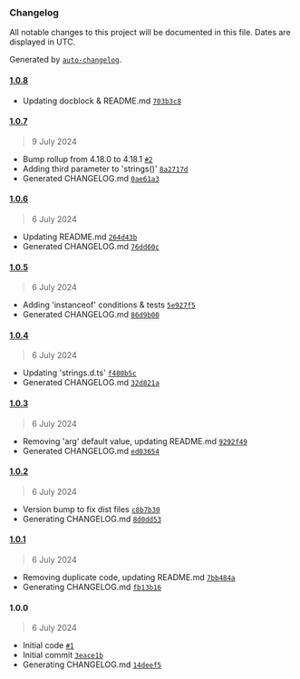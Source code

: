 ### Changelog

All notable changes to this project will be documented in this file. Dates are displayed in UTC.

Generated by [`auto-changelog`](https://github.com/CookPete/auto-changelog).

#### [1.0.8](https://github.com/avoidwork/tiny-strings/compare/1.0.7...1.0.8)

- Updating docblock & README.md [`703b3c8`](https://github.com/avoidwork/tiny-strings/commit/703b3c8eafe51d253b28006ba9c5e25d9c162472)

#### [1.0.7](https://github.com/avoidwork/tiny-strings/compare/1.0.6...1.0.7)

> 9 July 2024

- Bump rollup from 4.18.0 to 4.18.1 [`#2`](https://github.com/avoidwork/tiny-strings/pull/2)
- Adding third parameter to 'strings()' [`8a2717d`](https://github.com/avoidwork/tiny-strings/commit/8a2717dd4a6e0a31b721319ee18bbfc346fde670)
- Generated CHANGELOG.md [`0ae61a3`](https://github.com/avoidwork/tiny-strings/commit/0ae61a3b3684b928c90848155951f9b6b36c307d)

#### [1.0.6](https://github.com/avoidwork/tiny-strings/compare/1.0.5...1.0.6)

> 6 July 2024

- Updating README.md [`264d43b`](https://github.com/avoidwork/tiny-strings/commit/264d43bf66942f4088231aca25a9e6343453b0ac)
- Generated CHANGELOG.md [`76dd60c`](https://github.com/avoidwork/tiny-strings/commit/76dd60c3a67a26d7d9b3a97b7b42670c91f0f1fa)

#### [1.0.5](https://github.com/avoidwork/tiny-strings/compare/1.0.4...1.0.5)

> 6 July 2024

- Adding 'instanceof' conditions & tests [`5e927f5`](https://github.com/avoidwork/tiny-strings/commit/5e927f5911ca03dbb545ed45d3313578773cff07)
- Generated CHANGELOG.md [`86d9b00`](https://github.com/avoidwork/tiny-strings/commit/86d9b0008a5f7e6d4a0fe633e1122202c09b748e)

#### [1.0.4](https://github.com/avoidwork/tiny-strings/compare/1.0.3...1.0.4)

> 6 July 2024

- Updating 'strings.d.ts' [`f480b5c`](https://github.com/avoidwork/tiny-strings/commit/f480b5c89a796c49ef8e03f01d2f7484ef4158aa)
- Generated CHANGELOG.md [`32d821a`](https://github.com/avoidwork/tiny-strings/commit/32d821a9430bb7dd5af3e8a049768bfc93c38bc8)

#### [1.0.3](https://github.com/avoidwork/tiny-strings/compare/1.0.2...1.0.3)

> 6 July 2024

- Removing 'arg' default value, updating README.md [`9292f49`](https://github.com/avoidwork/tiny-strings/commit/9292f491620e6b0dece76a5111a59aca7946c213)
- Generated CHANGELOG.md [`ed03654`](https://github.com/avoidwork/tiny-strings/commit/ed0365429eedfcc48e4e97b2ba04eea5db96cc63)

#### [1.0.2](https://github.com/avoidwork/tiny-strings/compare/1.0.1...1.0.2)

> 6 July 2024

- Version bump to fix dist files [`c8b7b30`](https://github.com/avoidwork/tiny-strings/commit/c8b7b3019f25276822bfcb3abf29a5b5c5fecee7)
- Generating CHANGELOG.md [`8d0dd53`](https://github.com/avoidwork/tiny-strings/commit/8d0dd53dc08e7614b22c3c5e5e8a9d440b6412f0)

#### [1.0.1](https://github.com/avoidwork/tiny-strings/compare/1.0.0...1.0.1)

> 6 July 2024

- Removing duplicate code, updating README.md [`7bb484a`](https://github.com/avoidwork/tiny-strings/commit/7bb484a3cfe1bd476e8ab8fa0ef31143b69214fa)
- Generating CHANGELOG.md [`fb13b16`](https://github.com/avoidwork/tiny-strings/commit/fb13b162cdab8236c470cb7eaf298aba79bc5e3c)

#### 1.0.0

> 6 July 2024

- Initial code [`#1`](https://github.com/avoidwork/tiny-strings/pull/1)
- Initial commit [`3eace1b`](https://github.com/avoidwork/tiny-strings/commit/3eace1bd68819a6305864e7b92d14a42021a7a96)
- Generating CHANGELOG.md [`14deef5`](https://github.com/avoidwork/tiny-strings/commit/14deef545491014f59e6c74ddf958bc911d35e5b)
